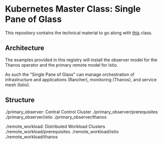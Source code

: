 # Kubernetes Master Class: Single Pane of Glass

This repository contains the technical material to go along with [this](https://info.rancher.com/kubernetes-master-class-dec8-2020) class.

## Architecture

The examples provided in this registry will install the observer model for the Thanos operator and the primary remote model for Istio.

As such the "Single Pane of Glass" can manage orchestration of infrastructure and applications (Rancher), monitoring (Thanos), and service mesh (Istio).

## Structure

./primary_observer: Central Control Cluster
./primary_observer/prerequisites 
./primary_observer/istio
./primary_observer/thanos

./remote_workload: Distributed Workload Clusters
./remote_workload/prerequisites
./remote_workload/istio
./remote_workload/thanos



